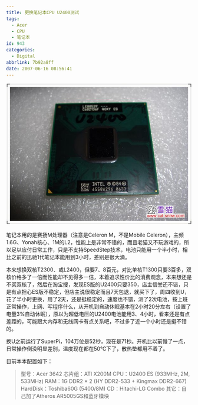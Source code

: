 ```yaml
---
title: 更换笔记本CPU U2400测试
tags:
  - Acer
  - CPU
  - 笔记本
id: 943
categories:
  - Digital
abbrlink: 7b92a8ff
date: 2007-06-16 08:56:41
---
```


![](/images/2007/06/16_200706160857023823_12755.jpg)

笔记本用的是赛扬M处理器（注意是Celeron M，不是Mobile Celeron），主频1.6G、Yonah核心、1M的L2，性能上是非常不错的，而且老猫又不玩游戏的，所以足以应付日常工作，只是不支持SpeedStep技术，电池只能用一个半小时，相比之前的迅驰1代笔记本能用到3小时，差别是很大滴。

本来想换双核T2300、或L2400，但要7、8百元，对比单核T1300只要3百多，双核价格多了一倍而性能却不见得多一倍，本着追求性价比的消费观念，本来想还是不买双核了，然后在淘宝搜，发现ES版的U2400只要350，店主信誉还不错，只是有点担心ES版不稳定，但店主说很稳定而且7天包退，就买下了，周四收到U，花了半小时更换，用了2天，还是挺稳定的，速度也不错，测了2次电池，按上班正常操作，上网、写程序什么，从开机到自动休眠基本在2小时20分左右（设置了电量3%自动休眠），原以为超低电压的U2400电池能用3、4小时，看来还是有点差距的，可能跟大内存和无线网卡有点关系吧，不过多了近一个小时还是挺不错的。

换U之前运行了SuperPi，104万位是52秒，现在是71秒。开机比以前慢了一点，日常操作倒没明显差别，温度现在都在50℃下了，散热垫都用不着了。

目前本本配置如下：
> 型号：Acer 3642
> 芯片组：ATI X200M
> CPU：U2400 ES (933MHz, 2M, 533MHz)
> RAM：1G DDR2 * 2 (HY DDR2-533 + Kingmax DDR2-667)
> HardDisk：Toshiba60G (5400/8M)
> CD：Hitachi-LG Combo
> 其它：自己加了Atheros AR5005GS和蓝牙模块